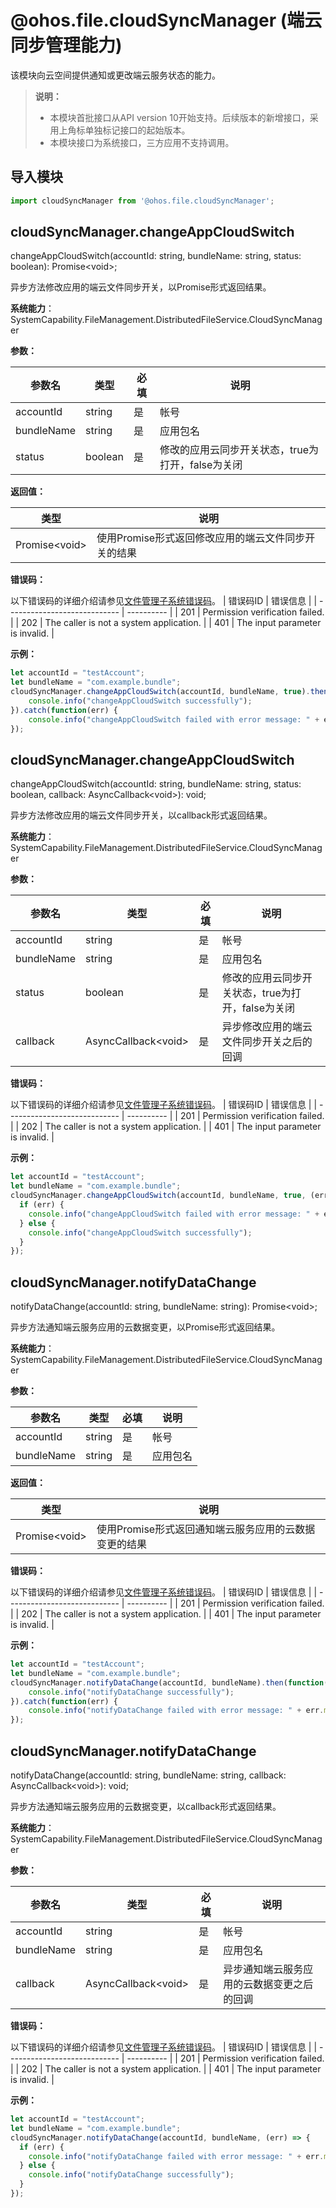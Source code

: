 # @ohos.file.cloudSyncManager (端云同步管理能力)

该模块向云空间提供通知或更改端云服务状态的能力。

> **说明：**
> - 本模块首批接口从API version 10开始支持。后续版本的新增接口，采用上角标单独标记接口的起始版本。
> - 本模块接口为系统接口，三方应用不支持调用。

## 导入模块

```js
import cloudSyncManager from '@ohos.file.cloudSyncManager';
```

## cloudSyncManager.changeAppCloudSwitch

changeAppCloudSwitch(accountId: string, bundleName: string, status: boolean): Promise&lt;void&gt;;

异步方法修改应用的端云文件同步开关，以Promise形式返回结果。

**系统能力**：SystemCapability.FileManagement.DistributedFileService.CloudSyncManager

**参数：**

| 参数名     | 类型   | 必填 | 说明 |
| ---------- | ------ | ---- | ---- |
| accountId | string | 是   | 帐号|
| bundleName | string | 是   | 应用包名|
| status | boolean | 是   | 修改的应用云同步开关状态，true为打开，false为关闭|

**返回值：**

| 类型                  | 说明             |
| --------------------- | ---------------- |
| Promise&lt;void&gt; | 使用Promise形式返回修改应用的端云文件同步开关的结果 |

**错误码：**

以下错误码的详细介绍请参见[文件管理子系统错误码](../errorcodes/errorcode-filemanagement.md)。
| 错误码ID                     | 错误信息        |
| ---------------------------- | ---------- |
| 201 | Permission verification failed. |
| 202 | The caller is not a system application. |
| 401 | The input parameter is invalid. |

**示例：**

  ```js
  let accountId = "testAccount";
  let bundleName = "com.example.bundle";
  cloudSyncManager.changeAppCloudSwitch(accountId, bundleName, true).then(function() {
      console.info("changeAppCloudSwitch successfully");
  }).catch(function(err) {
      console.info("changeAppCloudSwitch failed with error message: " + err.message + ", error code: " + err.code);
  });
  ```

## cloudSyncManager.changeAppCloudSwitch

changeAppCloudSwitch(accountId: string, bundleName: string, status: boolean, callback: AsyncCallback&lt;void&gt;): void;

异步方法修改应用的端云文件同步开关，以callback形式返回结果。

**系统能力**：SystemCapability.FileManagement.DistributedFileService.CloudSyncManager

**参数：**

| 参数名     | 类型   | 必填 | 说明 |
| ---------- | ------ | ---- | ---- |
| accountId | string | 是   | 帐号|
| bundleName | string | 是   | 应用包名|
| status | boolean | 是   | 修改的应用云同步开关状态，true为打开，false为关闭|
| callback | AsyncCallback&lt;void&gt; | 是   | 异步修改应用的端云文件同步开关之后的回调 |

**错误码：**

以下错误码的详细介绍请参见[文件管理子系统错误码](../errorcodes/errorcode-filemanagement.md)。
| 错误码ID                     | 错误信息        |
| ---------------------------- | ---------- |
| 201 | Permission verification failed. |
| 202 | The caller is not a system application. |
| 401 | The input parameter is invalid. |

**示例：**

  ```js
  let accountId = "testAccount";
  let bundleName = "com.example.bundle";
  cloudSyncManager.changeAppCloudSwitch(accountId, bundleName, true, (err) => {
    if (err) {
      console.info("changeAppCloudSwitch failed with error message: " + err.message + ", error code: " + err.code);
    } else {
      console.info("changeAppCloudSwitch successfully");
    }
  });
  ```

## cloudSyncManager.notifyDataChange

notifyDataChange(accountId: string, bundleName: string): Promise&lt;void&gt;;

异步方法通知端云服务应用的云数据变更，以Promise形式返回结果。

**系统能力**：SystemCapability.FileManagement.DistributedFileService.CloudSyncManager

**参数：**

| 参数名     | 类型   | 必填 | 说明 |
| ---------- | ------ | ---- | ---- |
| accountId | string | 是   | 帐号|
| bundleName | string | 是   | 应用包名|

**返回值：**

| 类型                  | 说明             |
| --------------------- | ---------------- |
| Promise&lt;void&gt; | 使用Promise形式返回通知端云服务应用的云数据变更的结果 |

**错误码：**

以下错误码的详细介绍请参见[文件管理子系统错误码](../errorcodes/errorcode-filemanagement.md)。
| 错误码ID                     | 错误信息        |
| ---------------------------- | ---------- |
| 201 | Permission verification failed. |
| 202 | The caller is not a system application. |
| 401 | The input parameter is invalid. |

**示例：**

  ```js
  let accountId = "testAccount";
  let bundleName = "com.example.bundle";
  cloudSyncManager.notifyDataChange(accountId, bundleName).then(function() {
      console.info("notifyDataChange successfully");
  }).catch(function(err) {
      console.info("notifyDataChange failed with error message: " + err.message + ", error code: " + err.code);
  });
  ```

## cloudSyncManager.notifyDataChange

notifyDataChange(accountId: string, bundleName: string, callback: AsyncCallback&lt;void&gt;): void;

异步方法通知端云服务应用的云数据变更，以callback形式返回结果。

**系统能力**：SystemCapability.FileManagement.DistributedFileService.CloudSyncManager

**参数：**

| 参数名     | 类型   | 必填 | 说明 |
| ---------- | ------ | ---- | ---- |
| accountId | string | 是   | 帐号|
| bundleName | string | 是   | 应用包名|
| callback | AsyncCallback&lt;void&gt; | 是   | 异步通知端云服务应用的云数据变更之后的回调 |

**错误码：**

以下错误码的详细介绍请参见[文件管理子系统错误码](../errorcodes/errorcode-filemanagement.md)。
| 错误码ID                     | 错误信息        |
| ---------------------------- | ---------- |
| 201 | Permission verification failed. |
| 202 | The caller is not a system application. |
| 401 | The input parameter is invalid. |

**示例：**

  ```js
  let accountId = "testAccount";
  let bundleName = "com.example.bundle";
  cloudSyncManager.notifyDataChange(accountId, bundleName, (err) => {
    if (err) {
      console.info("notifyDataChange failed with error message: " + err.message + ", error code: " + err.code);
    } else {
      console.info("notifyDataChange successfully");
    }
  });
  ```